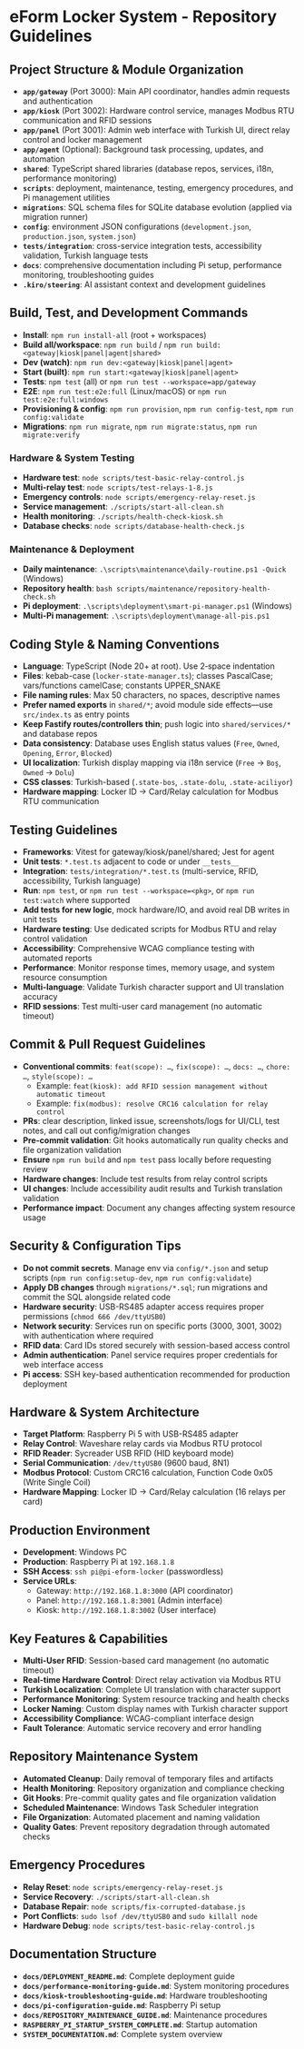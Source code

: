 # eForm Locker System - Repository Guidelines

## Project Structure & Module Organization

- **`app/gateway`** (Port 3000): Main API coordinator, handles admin requests and authentication
- **`app/kiosk`** (Port 3002): Hardware control service, manages Modbus RTU communication and RFID sessions
- **`app/panel`** (Port 3001): Admin web interface with Turkish UI, direct relay control and locker management
- **`app/agent`** (Optional): Background task processing, updates, and automation
- **`shared`**: TypeScript shared libraries (database repos, services, i18n, performance monitoring)
- **`scripts`**: deployment, maintenance, testing, emergency procedures, and Pi management utilities
- **`migrations`**: SQL schema files for SQLite database evolution (applied via migration runner)
- **`config`**: environment JSON configurations (`development.json`, `production.json`, `system.json`)
- **`tests/integration`**: cross-service integration tests, accessibility validation, Turkish language tests
- **`docs`**: comprehensive documentation including Pi setup, performance monitoring, troubleshooting guides
- **`.kiro/steering`**: AI assistant context and development guidelines

## Build, Test, and Development Commands

- **Install**: `npm run install-all` (root + workspaces)
- **Build all/workspace**: `npm run build` / `npm run build:<gateway|kiosk|panel|agent|shared>`
- **Dev (watch)**: `npm run dev:<gateway|kiosk|panel|agent>`
- **Start (built)**: `npm run start:<gateway|kiosk|panel|agent>`
- **Tests**: `npm test` (all) or `npm run test --workspace=app/gateway`
- **E2E**: `npm run test:e2e:full` (Linux/macOS) or `npm run test:e2e:full:windows`
- **Provisioning & config**: `npm run provision`, `npm run config-test`, `npm run config:validate`
- **Migrations**: `npm run migrate`, `npm run migrate:status`, `npm run migrate:verify`

### Hardware & System Testing

- **Hardware test**: `node scripts/test-basic-relay-control.js`
- **Multi-relay test**: `node scripts/test-relays-1-8.js`
- **Emergency controls**: `node scripts/emergency-relay-reset.js`
- **Service management**: `./scripts/start-all-clean.sh`
- **Health monitoring**: `./scripts/health-check-kiosk.sh`
- **Database checks**: `node scripts/database-health-check.js`

### Maintenance & Deployment

- **Daily maintenance**: `.\scripts\maintenance\daily-routine.ps1 -Quick` (Windows)
- **Repository health**: `bash scripts/maintenance/repository-health-check.sh`
- **Pi deployment**: `.\scripts\deployment\smart-pi-manager.ps1` (Windows)
- **Multi-Pi management**: `.\scripts\deployment\manage-all-pis.ps1`

## Coding Style & Naming Conventions

- **Language**: TypeScript (Node 20+ at root). Use 2‑space indentation
- **Files**: kebab-case (`locker-state-manager.ts`); classes PascalCase; vars/functions camelCase; constants UPPER_SNAKE
- **File naming rules**: Max 50 characters, no spaces, descriptive names
- **Prefer named exports** in `shared/*`; avoid module side effects—use `src/index.ts` as entry points
- **Keep Fastify routes/controllers thin**; push logic into `shared/services/*` and database repos
- **Data consistency**: Database uses English status values (`Free`, `Owned`, `Opening`, `Error`, `Blocked`)
- **UI localization**: Turkish display mapping via i18n service (`Free` → `Boş`, `Owned` → `Dolu`)
- **CSS classes**: Turkish-based (`.state-bos`, `.state-dolu`, `.state-aciliyor`)
- **Hardware mapping**: Locker ID → Card/Relay calculation for Modbus RTU communication

## Testing Guidelines

- **Frameworks**: Vitest for gateway/kiosk/panel/shared; Jest for agent
- **Unit tests**: `*.test.ts` adjacent to code or under `__tests__`
- **Integration**: `tests/integration/*.test.ts` (multi-service, RFID, accessibility, Turkish language)
- **Run**: `npm test`, or `npm run test --workspace=<pkg>`, or `npm run test:watch` where supported
- **Add tests for new logic**, mock hardware/IO, and avoid real DB writes in unit tests
- **Hardware testing**: Use dedicated scripts for Modbus RTU and relay control validation
- **Accessibility**: Comprehensive WCAG compliance testing with automated reports
- **Performance**: Monitor response times, memory usage, and system resource consumption
- **Multi-language**: Validate Turkish character support and UI translation accuracy
- **RFID sessions**: Test multi-user card management (no automatic timeout)

## Commit & Pull Request Guidelines

- **Conventional commits**: `feat(scope): …`, `fix(scope): …`, `docs: …`, `chore: …`, `style(scope): …`
  - Example: `feat(kiosk): add RFID session management without automatic timeout`
  - Example: `fix(modbus): resolve CRC16 calculation for relay control`
- **PRs**: clear description, linked issue, screenshots/logs for UI/CLI, test notes, and call out config/migration changes
- **Pre-commit validation**: Git hooks automatically run quality checks and file organization validation
- **Ensure** `npm run build` and `npm test` pass locally before requesting review
- **Hardware changes**: Include test results from relay control scripts
- **UI changes**: Include accessibility audit results and Turkish translation validation
- **Performance impact**: Document any changes affecting system resource usage

## Security & Configuration Tips

- **Do not commit secrets**. Manage env via `config/*.json` and setup scripts (`npm run config:setup-dev`, `npm run config:validate`)
- **Apply DB changes** through `migrations/*.sql`; run migrations and commit the SQL alongside related code
- **Hardware security**: USB-RS485 adapter access requires proper permissions (`chmod 666 /dev/ttyUSB0`)
- **Network security**: Services run on specific ports (3000, 3001, 3002) with authentication where required
- **RFID data**: Card IDs stored securely with session-based access control
- **Admin authentication**: Panel service requires proper credentials for web interface access
- **Pi access**: SSH key-based authentication recommended for production deployment

## Hardware & System Architecture

- **Target Platform**: Raspberry Pi 5 with USB-RS485 adapter
- **Relay Control**: Waveshare relay cards via Modbus RTU protocol
- **RFID Reader**: Sycreader USB RFID (HID keyboard mode)
- **Serial Communication**: `/dev/ttyUSB0` (9600 baud, 8N1)
- **Modbus Protocol**: Custom CRC16 calculation, Function Code 0x05 (Write Single Coil)
- **Hardware Mapping**: Locker ID → Card/Relay calculation (16 relays per card)

## Production Environment

- **Development**: Windows PC
- **Production**: Raspberry Pi at `192.168.1.8`
- **SSH Access**: `ssh pi@pi-eform-locker` (passwordless)
- **Service URLs**:
  - Gateway: `http://192.168.1.8:3000` (API coordinator)
  - Panel: `http://192.168.1.8:3001` (Admin interface)
  - Kiosk: `http://192.168.1.8:3002` (User interface)

## Key Features & Capabilities

- **Multi-User RFID**: Session-based card management (no automatic timeout)
- **Real-time Hardware Control**: Direct relay activation via Modbus RTU
- **Turkish Localization**: Complete UI translation with character support
- **Performance Monitoring**: System resource tracking and health checks
- **Locker Naming**: Custom display names with Turkish character support
- **Accessibility Compliance**: WCAG-compliant interface design
- **Fault Tolerance**: Automatic service recovery and error handling

## Repository Maintenance System

- **Automated Cleanup**: Daily removal of temporary files and artifacts
- **Health Monitoring**: Repository organization and compliance checking
- **Git Hooks**: Pre-commit quality gates and file organization validation
- **Scheduled Maintenance**: Windows Task Scheduler integration
- **File Organization**: Automated placement and naming validation
- **Quality Gates**: Prevent repository degradation through automated checks

## Emergency Procedures

- **Relay Reset**: `node scripts/emergency-relay-reset.js`
- **Service Recovery**: `./scripts/start-all-clean.sh`
- **Database Repair**: `node scripts/fix-corrupted-database.js`
- **Port Conflicts**: `sudo lsof /dev/ttyUSB0` and `sudo killall node`
- **Hardware Debug**: `node scripts/test-basic-relay-control.js`

## Documentation Structure

- **`docs/DEPLOYMENT_README.md`**: Complete deployment guide
- **`docs/performance-monitoring-guide.md`**: System monitoring procedures
- **`docs/kiosk-troubleshooting-guide.md`**: Hardware troubleshooting
- **`docs/pi-configuration-guide.md`**: Raspberry Pi setup
- **`docs/REPOSITORY_MAINTENANCE_GUIDE.md`**: Maintenance procedures
- **`RASPBERRY_PI_STARTUP_SYSTEM_COMPLETE.md`**: Startup automation
- **`SYSTEM_DOCUMENTATION.md`**: Complete system overview

